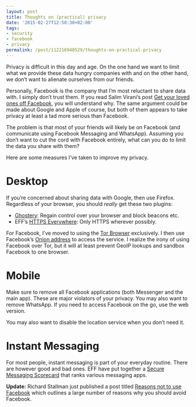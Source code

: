 ```yaml
---
layout: post
title: Thoughts on (practical) privacy
date: '2015-02-27T12:50:30+02:00'
tags:
- security
- facebook
- privacy
permalink: /post/112216940529/thoughts-on-practical-privacy
---
```

Privacy is difficult in this day and age. On the one hand we want to limit what we provide these data hungry companies with and on the other hand, we don’t want to alienate ourselves from our friends.

Personally, Facebook is the company that I’m most reluctant to share data with. I simply don’t trust them. If you read Salim Virani’s post [Get your loved ones off Facebook](http://saintsal.com/facebook/), you will understand why. The same argument could be made about Google and Apple of course, but both of them appears to take privacy at least a tad more serious than Facebook.

The problem is that most of your friends will likely be on Facebook (and communicate using Facebook Messaging and WhatsApp). Assuming you don’t want to cut the cord with Facebook entirely, what can you do to limit the data you share with them?

Here are some measures I’ve taken to improve my privacy.

Desktop
=======

If you’re concerned about sharing data with Google, then use Firefox. Regardless of your browser, you should _really_ get these two plugins:

*   [Ghostery](https://www.ghostery.com/en/): Regain control over your browser and block beacons etc.
*   EFF’s [HTTPS Everywhere](https://www.eff.org/https-everywhere): Only HTTPS wherever possibly.

For Facebook, I’ve moved to using the [Tor Browser](https://www.torproject.org/projects/torbrowser.html.en) exclusively. I then use Facebook’s [Onion address](https://www.facebookcorewwwi.onion) to access the service. I realize the irony of using Facebook over Tor, but it will at least prevent GeoIP lookups and sandbox Facebook to one browser.

Mobile
======

Make sure to remove all Facebook applications (both Messenger and the main app). These are major violators of your privacy. You may also want to remove WhatsApp. If you need to access Facebook on the go, use the web version.

You may also want to disable the location service when you don’t need it.

Instant Messaging
=================

For most people, instant messaging is part of your everyday routine. There are however good and bad ones. EFF have put together a [Secure Messaging Scorecard](https://www.eff.org/secure-messaging-scorecard) that ranks various messaging apps.

**Update:** Richard Stallman just published a post titled [Reasons not to use Facebook](https://stallman.org/facebook.html) which outlines a large number of reasons why you should avoid Facebook.
